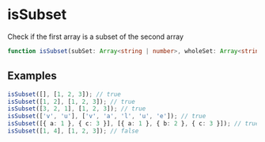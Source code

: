 # isSubset

Check if the first array is a subset of the second array

```typescript
function isSubset(subSet: Array<string | number>, wholeSet: Array<string | number>): boolean;
```

## Examples

```typescript
isSubset([], [1, 2, 3]); // true
isSubset([1, 2], [1, 2, 3]); // true
isSubset([3, 2, 1], [1, 2, 3]); // true
isSubset(['v', 'u'], ['v', 'a', 'l', 'u', 'e']); // true
isSubset([{ a: 1 }, { c: 3 }], [{ a: 1 }, { b: 2 }, { c: 3 }]); // true
isSubset([1, 4], [1, 2, 3]); // false
```

